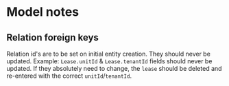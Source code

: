 # Model notes

## Relation foreign keys

Relation id's are to be set on initial entity creation. They should never be updated.
Example: `Lease.unitId` & `Lease.tenantId` fields should never be updated. If they absolutely need to change, the `lease` should be deleted and re-entered with the correct `unitId`/`tenantId`.
